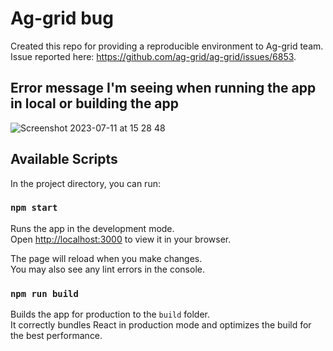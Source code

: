 # Ag-grid bug

Created this repo for providing a reproducible environment to Ag-grid team.
Issue reported here: https://github.com/ag-grid/ag-grid/issues/6853.

## Error message I'm seeing when running the app in local or building the app

![Screenshot 2023-07-11 at 15 28 48](https://github.com/mbzzt/ag-grid-bug/assets/1798967/687a6187-85e8-4dbf-9a3e-c68348659fef)


## Available Scripts

In the project directory, you can run:

### `npm start`

Runs the app in the development mode.\
Open [http://localhost:3000](http://localhost:3000) to view it in your browser.

The page will reload when you make changes.\
You may also see any lint errors in the console.

### `npm run build`

Builds the app for production to the `build` folder.\
It correctly bundles React in production mode and optimizes the build for the best performance.
